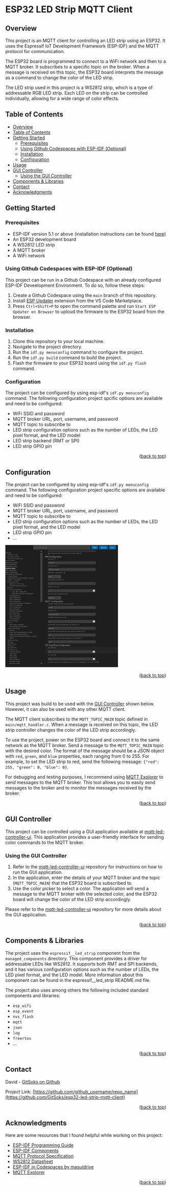 # ESP32 LED Strip MQTT Client

## Overview
This project is an MQTT client for controlling an LED strip using an ESP32. It uses the Espressif IoT Development Framework (ESP-IDF) and the MQTT protocol for communication.

The ESP32 board is programmed to connect to a WiFi network and then to a MQTT broker. It subscribes to a specific topic on the broker. When a message is received on this topic, the ESP32 board interprets the message as a command to change the color of the LED strip.

The LED strip used in this project is a WS2812 strip, which is a type of addressable RGB LED strip. Each LED on the strip can be controlled individually, allowing for a wide range of color effects.

## Table of Contents
- [Overview](#overview)
- [Table of Contents](#table-of-contents)
- [Getting Started](#getting-started)
  - [Prerequisites](#prerequisites)
  - [Using Github Codespaces with ESP-IDF (Optional)](#using-github-codespaces-with-esp-idf-optional)
  - [Installation](#installation)
  - [Configuration](#configuration)
- [Usage](#usage)
- [GUI Controller](#gui-controller)
  - [Using the GUI Controller](#using-the-gui-controller)
- [Components & Libraries](#components--libraries)
- [Contact](#contact)
- [Acknowledgments](#acknowledgments)


## Getting Started

### Prerequisites
- ESP-IDF version 5.1 or above (installation instructions can be found [here](https://docs.espressif.com/projects/esp-idf/en/latest/esp32/get-started/index.html))
- An ESP32 development board
- A WS2812 LED strip
- A MQTT broker
- A WiFi network

### Using Github Codespaces with ESP-IDF (Optional)
This project can be run in a Github Codespace with an already configured ESP-IDF Deveelopment Environment. To do so, follow these steps:
1. Create a Github Codespace using the `main` branch of this repository.
2. Install [ESP Updater](https://marketplace.visualstudio.com/items?itemName=masuidrive.vsc-esp-updater) extension from the VS Code Marketplace.
3. Press `Ctrl+Shift+P` to open the command palette and run `Start ESP Updater on Browser` to uploud the firmware to the ESP32 board from the browser.


### Installation
1. Clone this repository to your local machine.
2. Navigate to the project directory.
3. Run the `idf.py menuconfig` command to configure the project.
4. Run the `idf.py build` command to build the project.
5. Flash the firmware to your ESP32 board using the `idf.py flash` command.

### Configuration
The project can be configured by using esp-idf's `idf.py menuconfig` command. The following configuration project spcific options are available and need to be configured:
- WiFi SSID and password
- MQTT broker URL, port, username, and password
- MQTT topic to subscribe to
- LED strip configuration options such as the number of LEDs, the LED pixel format, and the LED model
- LED strip backend (RMT or SPI)
- LED strip GPIO pin
<p align="right">(<a href="#readme-top">back to top</a>)</p>

## Configuration
The project can be configured by using esp-idf's `idf.py menuconfig` command. The following configuration project specific options are available and need to be configured:

- WiFi SSID and password
- MQTT broker URL, port, username, and password
- MQTT topic to subscribe to
- LED strip configuration options such as the number of LEDs, the LED pixel format, and the LED model
- LED strip GPIO pin
- ...

<img src="media/menuconfig.png" alt="menuconfig" width="70%">

<p align="right">(<a href="#readme-top">back to top</a>)</p>

## Usage

This project was build to be used with the [GUI Controller](#gui-controller) shown below. However, it can also be used with any other MQTT client.

The MQTT client subscribes to the `MQTT_TOPIC_MAIN` topic defined in `main/mqtt_handler.c`. When a message is received on this topic, the LED strip controller changes the color of the LED strip accordingly.

To use the project, power on the ESP32 board and connect it to the same network as the MQTT broker. Send a message to the `MQTT_TOPIC_MAIN` topic with the desired color. The format of the message should be a JSON object with `red`, `green`, and `blue` properties, each ranging from 0 to 255. For example, to set the LED strip to red, send the following message: `{"red": 255, "green": 0, "blue": 0}`.

For debugging and testing purposes, I recommend using [MQTT Explorer](https://mqtt-explorer.com/) to send messages to the MQTT broker. This tool allows you to easily send messages to the broker and to monitor the messages received by the broker.

<p align="right">(<a href="#readme-top">back to top</a>)</p>

## GUI Controller

This project can be controlled using a GUI application available at [mqtt-led-controller-ui](https://github.com/GitSoks/mqtt-led-controller-ui). This application provides a user-friendly interface for sending color commands to the MQTT broker.


### Using the GUI Controller

1. Refer to the [mqtt-led-controller-ui](https://github.com/GitSoks/mqtt-led-controller-ui) repository for instructions on how to run the GUI application.
2. In the application, enter the details of your MQTT broker and the topic (`MQTT_TOPIC_MAIN`) that the ESP32 board is subscribed to.
3. Use the color picker to select a color. The application will send a message to the MQTT broker with the selected color, and the ESP32 board will change the color of the LED strip accordingly.

Please refer to the [mqtt-led-controller-ui](https://github.com/GitSoks/mqtt-led-controller-ui) repository for more details about the GUI application.
<p align="right">(<a href="#readme-top">back to top</a>)</p>

## Components & Libraries
The project uses the `espressif__led_strip` component from the `managed_components` directory. This component provides a driver for addressable LEDs like WS2812. It supports both RMT and SPI backends, and it has various configuration options such as the number of LEDs, the LED pixel format, and the LED model. More information about this component can be found in the espressif__led_strip README.md file.

The project also uses among others the following included standard components and libraries:
- `esp_wifi`
- `esp_event`
- `nvs_flash`
- `mqtt`
- `json`
- `log`
- `freertos`
- ...
<p align="right">(<a href="#readme-top">back to top</a>)</p>

## Contact
David - [GitSoks on Github](Github.com/GitSoks)

Project Link: [https://github.com/github_username/repo_name](https://github.com/GitSoks/esp32-led-strip-mqtt-client)


<p align="right">(<a href="#readme-top">back to top</a>)</p>



## Acknowledgments
Here are some resources that I found helpful while working on this project:

* [ESP-IDF Programming Guide](https://docs.espressif.com/projects/esp-idf/en/latest/esp32/index.html)
* [ESP-IDF Components](https://docs.espressif.com/projects/esp-idf/en/latest/esp32/api-reference/index.html)
* [MQTT Protocol Specification](https://docs.oasis-open.org/mqtt/mqtt/v5.0/os/mqtt-v5.0-os.html)
* [WS2812 Datasheet](https://cdn-shop.adafruit.com/datasheets/WS2812.pdf)
* [ESP-IDF in Codespaces by masuidrive](https://github.com/masuidrive/esp-idf-codespaces)
* [MQTT Explorer](https://mqtt-explorer.com/)


<p align="right">(<a href="#readme-top">back to top</a>)</p>